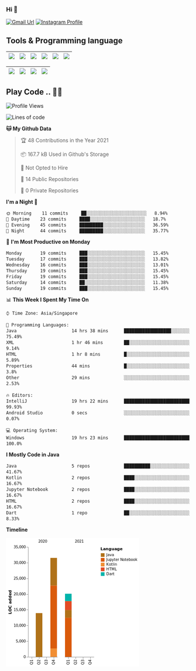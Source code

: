 ### Hi 👋
[![Gmail Url](https://img.shields.io/twitter/url?label=Goggxi@gmail.com&logo=gmail&style=social&url=http%3A%2F%2Fmailto%3Acontact.Goggxi@gmail.com)](mailto:Goggxi@gmail.com) [![Instagram Profile](https://img.shields.io/twitter/url?label=moh_rifkan&logo=instagram&style=social&url=https://www.instagram.com/moh_rifkan/)](https://www.instagram.com/moh_rifkan/)

## Tools & Programming language
| [<img src="https://miro.medium.com/max/2800/1*UpiyYV4onPs4emx-whdVHA.png" width="50">]() | [<img src="https://cdn.svgporn.com/logos/flutter.svg" width="50">]() | [<img src="https://cdn.svgporn.com/logos/jupyter.svg" width="50">]() | [<img src="https://cdn.svgporn.com/logos/mysql.svg" width="50">]() | <img src="https://cdn.svgporn.com/logos/postgresql.svg" width="50"/> | <img src="https://cdn.svgporn.com/logos/firebase.svg" width="50"/>
|-----|----|----|----|----|----|

|[<img src="https://cdn.svgporn.com/logos/kotlin.svg" width="50">]() | [<img src="https://cdn.svgporn.com/logos/java.svg" width="50">]() | [<img src="https://cdn.svgporn.com/logos/dart.svg" width="50">]() | [<img src="https://cdn.svgporn.com/logos/python.svg" width="50">]() |
|---|---|---|---|


## Play Code .. 💬🚀

<!--START_SECTION:waka-->
![Profile Views](http://img.shields.io/badge/Profile%20Views-13-blue)

![Lines of code](https://img.shields.io/badge/From%20Hello%20World%20I%27ve%20Written-65579%20lines%20of%20code-blue)

**🐱 My Github Data** 

> 🏆 48 Contributions in the Year 2021
 > 
> 📦 167.7 kB Used in Github's Storage 
 > 
> 🚫 Not Opted to Hire
 > 
> 📜 14 Public Repositories 
 > 
> 🔑 0 Private Repositories  
 > 
**I'm a Night 🦉** 

```text
🌞 Morning    11 commits     ██░░░░░░░░░░░░░░░░░░░░░░░   8.94% 
🌆 Daytime    23 commits     ████░░░░░░░░░░░░░░░░░░░░░   18.7% 
🌃 Evening    45 commits     █████████░░░░░░░░░░░░░░░░   36.59% 
🌙 Night      44 commits     █████████░░░░░░░░░░░░░░░░   35.77%

```
📅 **I'm Most Productive on Monday** 

```text
Monday       19 commits     ███░░░░░░░░░░░░░░░░░░░░░░   15.45% 
Tuesday      17 commits     ███░░░░░░░░░░░░░░░░░░░░░░   13.82% 
Wednesday    16 commits     ███░░░░░░░░░░░░░░░░░░░░░░   13.01% 
Thursday     19 commits     ███░░░░░░░░░░░░░░░░░░░░░░   15.45% 
Friday       19 commits     ███░░░░░░░░░░░░░░░░░░░░░░   15.45% 
Saturday     14 commits     ██░░░░░░░░░░░░░░░░░░░░░░░   11.38% 
Sunday       19 commits     ███░░░░░░░░░░░░░░░░░░░░░░   15.45%

```


📊 **This Week I Spent My Time On** 

```text
⌚︎ Time Zone: Asia/Singapore

💬 Programming Languages: 
Java                     14 hrs 38 mins      ██████████████████░░░░░░░   75.49% 
XML                      1 hr 46 mins        ██░░░░░░░░░░░░░░░░░░░░░░░   9.14% 
HTML                     1 hr 8 mins         █░░░░░░░░░░░░░░░░░░░░░░░░   5.89% 
Properties               44 mins             █░░░░░░░░░░░░░░░░░░░░░░░░   3.8% 
Other                    29 mins             ░░░░░░░░░░░░░░░░░░░░░░░░░   2.53%

🔥 Editors: 
IntelliJ                 19 hrs 22 mins      █████████████████████████   99.93% 
Android Studio           0 secs              ░░░░░░░░░░░░░░░░░░░░░░░░░   0.07%

💻 Operating System: 
Windows                  19 hrs 23 mins      █████████████████████████   100.0%

```

**I Mostly Code in Java** 

```text
Java                     5 repos             ██████████░░░░░░░░░░░░░░░   41.67% 
Kotlin                   2 repos             ████░░░░░░░░░░░░░░░░░░░░░   16.67% 
Jupyter Notebook         2 repos             ████░░░░░░░░░░░░░░░░░░░░░   16.67% 
HTML                     2 repos             ████░░░░░░░░░░░░░░░░░░░░░   16.67% 
Dart                     1 repo              ██░░░░░░░░░░░░░░░░░░░░░░░   8.33%

```


**Timeline**

![Chart not found](https://raw.githubusercontent.com/Goggxi/Goggxi/main/charts/bar_graph.png) 


<!--END_SECTION:waka-->
